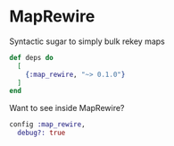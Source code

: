 # MapRewire

Syntactic sugar to simply bulk rekey maps

```elixir
def deps do
  [
    {:map_rewire, "~> 0.1.0"}
  ]
end
```

Want to see inside MapRewire?

```elixir
config :map_rewire,
  debug?: true
```
